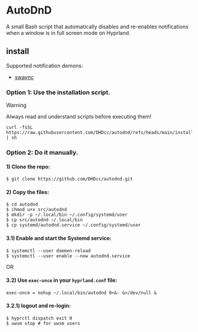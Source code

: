 # AutoDnD 

A small Bash script that automatically disables and re-enables notifications when a window is in full screen mode on Hyprland.

## install

Supported notification demons:

- [swaync](https://github.com/ErikReider/SwayNotificationCenter)

### Option 1: Use the installation script.

> [!WARNING]
> Always read and understand scripts before executing them!

```
curl -fsSL https://raw.githubusercontent.com/DHDcc/autodnd/refs/heads/main/install.sh | sh
```

### Option 2: Do it manually.


#### 1) Clone the repo:

```
$ git clone https://github.com/DHDcc/autodnd.git
```
#### 2) Copy the files:

```
$ cd autodnd
$ chmod u+x src/autodnd
$ mkdir -p ~/.local/bin ~/.config/systemd/user
$ cp src/autodnd ~/.local/bin
$ cp systemd/autodnd.service ~/.config/systemd/user
```

#### 3.1) Enable and start the Systemd service:

```
$ systemctl --user daemon-reload
$ systemctl --user enable --now autodnd.service
```
OR

#### 3.2) Use ```exec-once``` in your ```hyprland.conf``` file:

```
exec-once = nohup ~/.local/bin/autodnd 0<&- &>/dev/null &
```
#### 3.2.1) logout and re-login:

```
$ hyprctl dispatch exit 0
$ uwsm stop # for uwsm users
```


